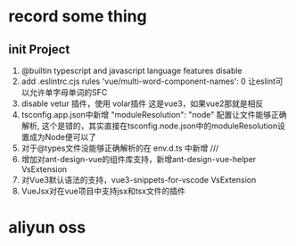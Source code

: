 # record some thing

## init Project

1. @builtin typescript and javascript language features disable
2. add .eslintrc.cjs rules 'vue/multi-word-component-names': 0  让eslint可以允许单字母单词的SFC
3. disable vetur 插件，使用 volar插件 这是vue3，如果vue2那就是相反
4. tsconfig.app.json中新增 "moduleResolution": "node" 配置让文件能够正确解析, 这个是错的，其实直接在tsconfig.node.json中的moduleResolution设置成为Node便可以了
5. 对于@types文件没能够正确解析的在 env.d.ts 中新增  /// <reference types="lodash-es" />
6. 增加对ant-design-vue的组件库支持，新增ant-design-vue-helper VsExtension
7. 对Vue3默认语法的支持，vue3-snippets-for-vscode VsExtension
8. VueJsx对在vue项目中支持jsx和tsx文件的插件  

# aliyun oss